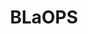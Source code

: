 ---
title: BLaOPS
crosslinks:
- leotards
- Leotardfetish
- leotardsex
- GloriaV
- Bodysuit
- leotard
- longsleeveleotards
- 1pcswims
- pelfie
- AsianHotties
- asianxxx
- ecchi
- RealGirls
- realasians
- pokies
- LatinaCuties
- Dollywinks
- JustHotWomen
- milf
---